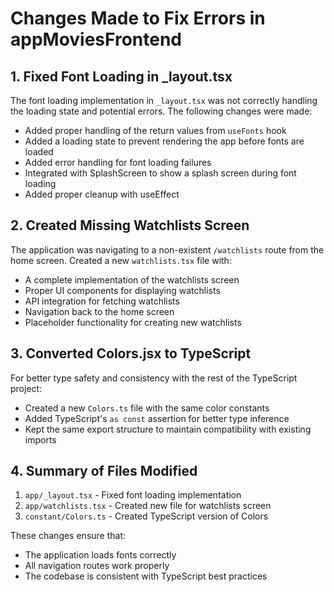 # Changes Made to Fix Errors in appMoviesFrontend

## 1. Fixed Font Loading in _layout.tsx

The font loading implementation in `_layout.tsx` was not correctly handling the loading state and potential errors. The following changes were made:

- Added proper handling of the return values from `useFonts` hook
- Added a loading state to prevent rendering the app before fonts are loaded
- Added error handling for font loading failures
- Integrated with SplashScreen to show a splash screen during font loading
- Added proper cleanup with useEffect

## 2. Created Missing Watchlists Screen

The application was navigating to a non-existent `/watchlists` route from the home screen. Created a new `watchlists.tsx` file with:

- A complete implementation of the watchlists screen
- Proper UI components for displaying watchlists
- API integration for fetching watchlists
- Navigation back to the home screen
- Placeholder functionality for creating new watchlists

## 3. Converted Colors.jsx to TypeScript

For better type safety and consistency with the rest of the TypeScript project:

- Created a new `Colors.ts` file with the same color constants
- Added TypeScript's `as const` assertion for better type inference
- Kept the same export structure to maintain compatibility with existing imports

## 4. Summary of Files Modified

1. `app/_layout.tsx` - Fixed font loading implementation
2. `app/watchlists.tsx` - Created new file for watchlists screen
3. `constant/Colors.ts` - Created TypeScript version of Colors

These changes ensure that:
- The application loads fonts correctly
- All navigation routes work properly
- The codebase is consistent with TypeScript best practices